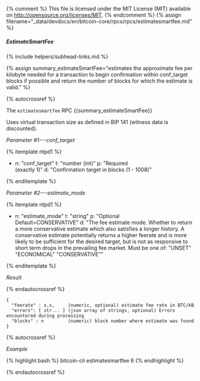 {% comment %}
This file is licensed under the MIT License (MIT) available on
http://opensource.org/licenses/MIT.
{% endcomment %}
{% assign filename="_data/devdocs/en/bitcoin-core/rpcs/rpcs/estimatesmartfee.md" %}

##### EstimateSmartFee
{% include helpers/subhead-links.md %}

{% assign summary_estimateSmartFee="estimates the approximate fee per kilobyte needed for a transaction to begin confirmation within conf_target blocks if possible and return the number of blocks for which the estimate is valid." %}

{% autocrossref %}

The `estimatesmartfee` RPC {{summary_estimateSmartFee}}

Uses virtual transaction size as defined
in BIP 141 (witness data is discounted).

*Parameter #1---conf_target*

{% itemplate ntpd1 %}
- n: "conf_target"
  t: "number (int)"
  p: "Required<br>(exactly 1)"
  d: "Confirmation target in blocks (1 - 1008)"

{% enditemplate %}

*Parameter #2---estimate_mode*

{% itemplate ntpd1 %}
- n: "estimate_mode"
  t: "string"
  p: "Optional<br>Default=CONSERVATIVE"
  d: "The fee estimate mode.
       Whether to return a more conservative estimate which also satisfies
       a longer history. A conservative estimate potentially returns a
       higher feerate and is more likely to be sufficient for the desired
       target, but is not as responsive to short term drops in the
       prevailing fee market.  Must be one of:
       \"UNSET\"
       \"ECONOMICAL\"
       \"CONSERVATIVE\""

{% enditemplate %}

*Result*

{% endautocrossref %}

    {
      "feerate" : x.x,     (numeric, optional) estimate fee rate in BTC/kB
      "errors": [ str... ] (json array of strings, optional) Errors encountered during processing
      "blocks" : n         (numeric) block number where estimate was found
    }

{% autocrossref %}

*Example*

{% highlight bash %}
bitcoin-cli estimatesmartfee 6
{% endhighlight %}

{% endautocrossref %}
